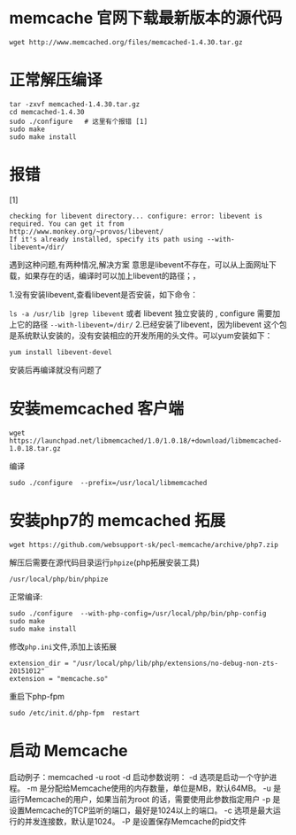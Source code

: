 # memcache 官网下载最新版本的源代码
```
wget http://www.memcached.org/files/memcached-1.4.30.tar.gz
```

# 正常解压编译
```
tar -zxvf memcached-1.4.30.tar.gz
cd memcached-1.4.30
sudo ./configure   # 这里有个报错 [1]
sudo make
sudo make install
```

# 报错
[1]
```
checking for libevent directory... configure: error: libevent is required. You can get it from
http://www.monkey.org/~provos/libevent/
If it's already installed, specify its path using --with-libevent=/dir/
```
遇到这种问题,有两种情况,解决方案
意思是libevent不存在，可以从上面网址下载，如果存在的话，编译时可以加上libevent的路径；，

1.没有安装libevent,查看libevent是否安装，如下命令：

`ls -a /usr/lib |grep libevent`
或者 libevent 独立安装的 , configure 需要加上它的路径
`--with-libevent=/dir/`
2.已经安装了libevent，因为libevent 这个包是系统默认安装的，没有安装相应的开发所用的头文件。可以yum安装如下：

`yum install libevent-devel`

安装后再编译就没有问题了


# 安装memcached 客户端
```
wget
https://launchpad.net/libmemcached/1.0/1.0.18/+download/libmemcached-1.0.18.tar.gz
```
编译
```
sudo ./configure  --prefix=/usr/local/libmemcached
```

# 安装php7的 memcached 拓展
```
wget https://github.com/websupport-sk/pecl-memcache/archive/php7.zip
```
解压后需要在源代码目录运行`phpize`(php拓展安装工具)
```
/usr/local/php/bin/phpize
```

正常编译:
```
sudo ./configure  --with-php-config=/usr/local/php/bin/php-config
sudo make
sudo make install
```
修改`php.ini`文件,添加上该拓展
```
extension_dir = "/usr/local/php/lib/php/extensions/no-debug-non-zts-20151012"
extension = "memcache.so"
```
重启下php-fpm
```
sudo /etc/init.d/php-fpm  restart
```

# 启动 Memcache
启动例子：memcached -u root -d
启动参数说明：
-d 选项是启动一个守护进程。
-m 是分配给Memcache使用的内存数量，单位是MB，默认64MB。
-u 是运行Memcache的用户，如果当前为root 的话，需要使用此参数指定用户
-p <num>是设置Memcache的TCP监听的端口，最好是1024以上的端口。
-c 选项是最大运行的并发连接数，默认是1024。
-P <file> 是设置保存Memcache的pid文件
